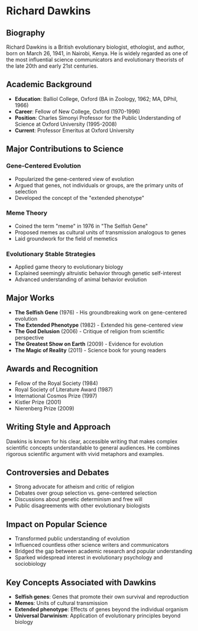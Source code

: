 # Richard Dawkins

## Biography
Richard Dawkins is a British evolutionary biologist, ethologist, and author, born on March 26, 1941, in Nairobi, Kenya. He is widely regarded as one of the most influential science communicators and evolutionary theorists of the late 20th and early 21st centuries.

## Academic Background
- **Education**: Balliol College, Oxford (BA in Zoology, 1962; MA, DPhil, 1966)
- **Career**: Fellow of New College, Oxford (1970-1996)
- **Position**: Charles Simonyi Professor for the Public Understanding of Science at Oxford University (1995-2008)
- **Current**: Professor Emeritus at Oxford University

## Major Contributions to Science

### Gene-Centered Evolution
- Popularized the gene-centered view of evolution
- Argued that genes, not individuals or groups, are the primary units of selection
- Developed the concept of the "extended phenotype"

### Meme Theory
- Coined the term "meme" in 1976 in "The Selfish Gene"
- Proposed memes as cultural units of transmission analogous to genes
- Laid groundwork for the field of memetics

### Evolutionary Stable Strategies
- Applied game theory to evolutionary biology
- Explained seemingly altruistic behavior through genetic self-interest
- Advanced understanding of animal behavior evolution

## Major Works
- **The Selfish Gene** (1976) - His groundbreaking work on gene-centered evolution
- **The Extended Phenotype** (1982) - Extended his gene-centered view
- **The God Delusion** (2006) - Critique of religion from scientific perspective
- **The Greatest Show on Earth** (2009) - Evidence for evolution
- **The Magic of Reality** (2011) - Science book for young readers

## Awards and Recognition
- Fellow of the Royal Society (1984)
- Royal Society of Literature Award (1987)
- International Cosmos Prize (1997)
- Kistler Prize (2001)
- Nierenberg Prize (2009)

## Writing Style and Approach
Dawkins is known for his clear, accessible writing that makes complex scientific concepts understandable to general audiences. He combines rigorous scientific argument with vivid metaphors and examples.

## Controversies and Debates
- Strong advocate for atheism and critic of religion
- Debates over group selection vs. gene-centered selection
- Discussions about genetic determinism and free will
- Public disagreements with other evolutionary biologists

## Impact on Popular Science
- Transformed public understanding of evolution
- Influenced countless other science writers and communicators
- Bridged the gap between academic research and popular understanding
- Sparked widespread interest in evolutionary psychology and sociobiology

## Key Concepts Associated with Dawkins
- **Selfish genes**: Genes that promote their own survival and reproduction
- **Memes**: Units of cultural transmission
- **Extended phenotype**: Effects of genes beyond the individual organism
- **Universal Darwinism**: Application of evolutionary principles beyond biology